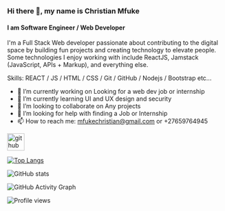 ### Hi there 👋, my name is Christian  Mfuke
#### I am Software Engineer / Web Developer 

I'm a Full Stack Web developer passionate about contributing to the digital space by building fun projects and creating technology to elevate people. Some technologies I enjoy working with include ReactJS, Jamstack (JavaScript, APIs + Markup), and everything else. 

Skills: REACT / JS / HTML / CSS / Git / GitHub / Nodejs / Bootstrap etc...

- 🔭 I’m currently working on Looking for a web dev job or internship 
- 🌱 I’m currently learning UI and UX design and security  
- 👯 I’m looking to collaborate on Any projects 
- 🤔 I’m looking for help with finding a Job or Internship 
- 📫 How to reach me: mfukechristian@gmail.com or +27659764945 


[<img src='https://cdn.jsdelivr.net/npm/simple-icons@3.0.1/icons/github.svg' alt='github' height='40'>](https://github.com/mfukechristian)  

[![Top Langs](https://github-readme-stats.vercel.app/api/top-langs/?username=mfukechristian)](https://github.com/anuraghazra/github-readme-stats)

![GitHub stats](https://github-readme-stats.vercel.app/api?username=mfukechristian&show_icons=true)  

![GitHub Activity Graph](https://activity-graph.herokuapp.com/graph?username=mfukechristian)  

![Profile views](https://gpvc.arturio.dev/mfukechristian)  

